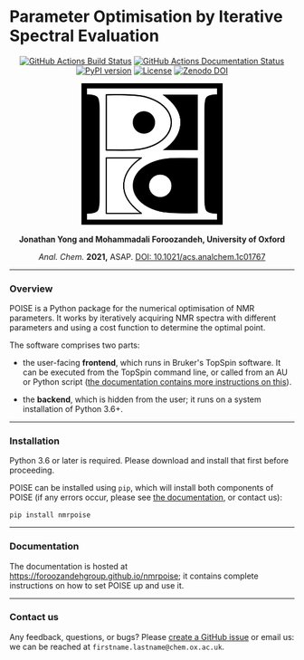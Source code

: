 # Parameter Optimisation by Iterative Spectral Evaluation

<p align="center">
<a href="https://github.com/foroozandehgroup/nmrpoise/actions?query=workflow%3Abuild"><img src="https://github.com/foroozandehgroup/nmrpoise/workflows/build/badge.svg" alt="GitHub Actions Build Status"></a>
<a href="https://github.com/foroozandehgroup/nmrpoise/actions?query=workflow%3Apublish-docs"><img src="https://github.com/foroozandehgroup/nmrpoise/workflows/publish-docs/badge.svg" alt="GitHub Actions Documentation Status"></a>
<a href="https://badge.fury.io/py/nmrpoise"><img src="https://badge.fury.io/py/nmrpoise.svg" alt="PyPI version"></a>
<a href="https://www.gnu.org/licenses/gpl-3.0.en.html"><img src="https://img.shields.io/github/license/foroozandehgroup/nmrpoise" alt="License"></a>
<a href="https://doi.org/10.5281/zenodo.4660708"><img src="https://zenodo.org/badge/DOI/10.5281/zenodo.4660708.svg" alt="Zenodo DOI"></a>
</p>

<p align="center">
<img width="250" src="https://raw.githubusercontent.com/foroozandehgroup/nmrpoise/master/logo2.png">
</p>

<p align="center">
<b>Jonathan Yong and Mohammadali Foroozandeh, University of Oxford</b>
</p>

<p align="center">
<i>Anal. Chem.</i> <b>2021,</b> ASAP. <a href="https://doi.org/10.1021/acs.analchem.1c01767">DOI: 10.1021/acs.analchem.1c01767</a>
</p>

---------

### Overview

POISE is a Python package for the numerical optimisation of NMR parameters.
It works by iteratively acquiring NMR spectra with different parameters and using a cost function to determine the optimal point.

The software comprises two parts:

 - the user-facing **frontend**, which runs in Bruker's TopSpin software. It can be executed from the TopSpin command line, or called from an AU or Python script ([the documentation contains more instructions on this](https://foroozandehgroup.github.io/nmrpoise/automation/)).

 - the **backend**, which is hidden from the user; it runs on a system installation of Python 3.6+.

-----------

### Installation

Python 3.6 or later is required. Please download and install that first before proceeding.

POISE can be installed using ``pip``, which will install both components of POISE (if any errors occur, please see [the documentation](https://foroozandehgroup.github.io/nmrpoise/install/), or contact us):

    pip install nmrpoise

-----------

### Documentation

The documentation is hosted at https://foroozandehgroup.github.io/nmrpoise; it contains complete instructions on how to set POISE up and use it.

-----------

### Contact us

Any feedback, questions, or bugs? Please [create a GitHub issue](https://github.com/foroozandehgroup/nmrpoise/issues) or email us: we can be reached at `firstname.lastname@chem.ox.ac.uk`.
